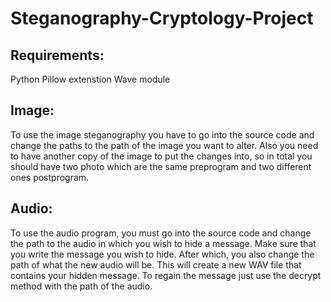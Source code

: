 # Steganography-Cryptology-Project

## Requirements:
Python
Pillow extenstion
Wave module 

## Image:
To use the image steganography you have to go into the source code and change the paths to the path of the image you want to alter. Also you need to have another copy of the image to put the changes into, so in total you should have two photo which are the same preprogram and two different ones postprogram.

## Audio:
To use the audio program, you must go into the source code and change the path to the audio in which you wish to hide a message. Make sure that you write the message you wish to hide. After which, you also change the path of what the new audio will be. This will create a new WAV file that contains your hidden message. To regain the message just use the decrypt method with the path of the audio. 
